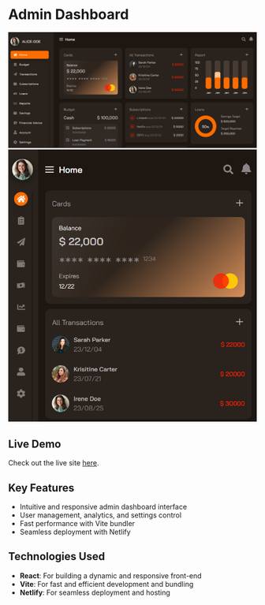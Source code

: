 # Admin Dashboard

![Admin-dashboard Screenshot-1](screenshots/screenshot-1.png)  
![Admin-dashboard Screenshot-2](screenshots/screenshot-2.png)  

## Live Demo  

Check out the live site [here](https://claudechef.netlify.app/).  

## Key Features  
- Intuitive and responsive admin dashboard interface  
- User management, analytics, and settings control  
- Fast performance with Vite bundler  
- Seamless deployment with Netlify  

## Technologies Used  
- **React**: For building a dynamic and responsive front-end  
- **Vite**: For fast and efficient development and bundling  
- **Netlify**: For seamless deployment and hosting  